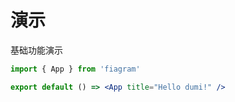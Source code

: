 # 演示

基础功能演示

```jsx
import { App } from 'fiagram'

export default () => <App title="Hello dumi!" />
```

